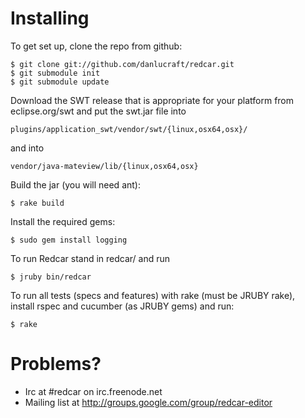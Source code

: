 
Installing
==========

To get set up, clone the repo from github:

    $ git clone git://github.com/danlucraft/redcar.git
    $ git submodule init
    $ git submodule update

Download the SWT release that is appropriate for your platform from
eclipse.org/swt and put the swt.jar file into

    plugins/application_swt/vendor/swt/{linux,osx64,osx}/
    
and into 

    vendor/java-mateview/lib/{linux,osx64,osx}

Build the jar (you will need ant):

    $ rake build

Install the required gems:

    $ sudo gem install logging

To run Redcar stand in redcar/ and run

    $ jruby bin/redcar

To run all tests (specs and features) with rake (must be JRUBY rake),  
install rspec and cucumber (as JRUBY gems) and run:

    $ rake

Problems?
=========

 * Irc at #redcar on irc.freenode.net
 * Mailing list at http://groups.google.com/group/redcar-editor

